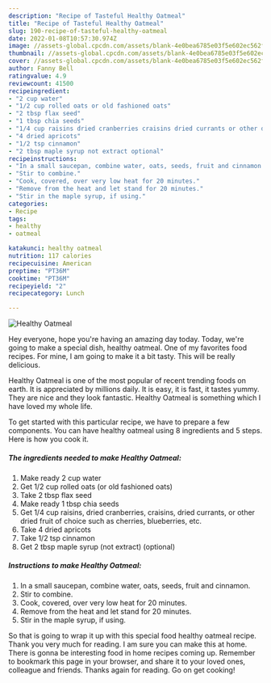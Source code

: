 ```yaml
---
description: "Recipe of Tasteful Healthy Oatmeal"
title: "Recipe of Tasteful Healthy Oatmeal"
slug: 190-recipe-of-tasteful-healthy-oatmeal
date: 2022-01-08T10:57:30.974Z
image: //assets-global.cpcdn.com/assets/blank-4e0bea6785e03f5e602ec562f230caae08da540cada707380b4fe1bbebba43da.png
thumbnail: //assets-global.cpcdn.com/assets/blank-4e0bea6785e03f5e602ec562f230caae08da540cada707380b4fe1bbebba43da.png
cover: //assets-global.cpcdn.com/assets/blank-4e0bea6785e03f5e602ec562f230caae08da540cada707380b4fe1bbebba43da.png
author: Fanny Bell
ratingvalue: 4.9
reviewcount: 41500
recipeingredient:
- "2 cup water"
- "1/2 cup rolled oats or old fashioned oats"
- "2 tbsp flax seed"
- "1 tbsp chia seeds"
- "1/4 cup raisins dried cranberries craisins dried currants or other dried fruit of choice such as cherries blueberries etc"
- "4 dried apricots"
- "1/2 tsp cinnamon"
- "2 tbsp maple syrup not extract optional"
recipeinstructions:
- "In a small saucepan, combine water, oats, seeds, fruit and cinnamon."
- "Stir to combine."
- "Cook, covered, over very low heat for 20 minutes."
- "Remove from the heat and let stand for 20 minutes."
- "Stir in the maple syrup, if using."
categories:
- Recipe
tags:
- healthy
- oatmeal

katakunci: healthy oatmeal 
nutrition: 117 calories
recipecuisine: American
preptime: "PT36M"
cooktime: "PT36M"
recipeyield: "2"
recipecategory: Lunch

---
```



![Healthy Oatmeal](//assets-global.cpcdn.com/assets/blank-4e0bea6785e03f5e602ec562f230caae08da540cada707380b4fe1bbebba43da.png)

Hey everyone, hope you're having an amazing day today. Today, we're going to make a special dish, healthy oatmeal. One of my favorites food recipes. For mine, I am going to make it a bit tasty. This will be really delicious.

Healthy Oatmeal is one of the most popular of recent trending foods on earth. It is appreciated by millions daily. It is easy, it is fast, it tastes yummy. They are nice and they look fantastic. Healthy Oatmeal is something which I have loved my whole life.




To get started with this particular recipe, we have to prepare a few components. You can have healthy oatmeal using 8 ingredients and 5 steps. Here is how you cook it.

<!--inarticleads1-->

##### The ingredients needed to make Healthy Oatmeal:

1. Make ready 2 cup water
1. Get 1/2 cup rolled oats (or old fashioned oats)
1. Take 2 tbsp flax seed
1. Make ready 1 tbsp chia seeds
1. Get 1/4 cup raisins, dried cranberries, craisins, dried currants, or other dried fruit of choice such as cherries, blueberries, etc.
1. Take 4 dried apricots
1. Take 1/2 tsp cinnamon
1. Get 2 tbsp maple syrup (not extract) (optional)




<!--inarticleads2-->

##### Instructions to make Healthy Oatmeal:

1. In a small saucepan, combine water, oats, seeds, fruit and cinnamon.
1. Stir to combine.
1. Cook, covered, over very low heat for 20 minutes.
1. Remove from the heat and let stand for 20 minutes.
1. Stir in the maple syrup, if using.




So that is going to wrap it up with this special food healthy oatmeal recipe. Thank you very much for reading. I am sure you can make this at home. There is gonna be interesting food in home recipes coming up. Remember to bookmark this page in your browser, and share it to your loved ones, colleague and friends. Thanks again for reading. Go on get cooking!
